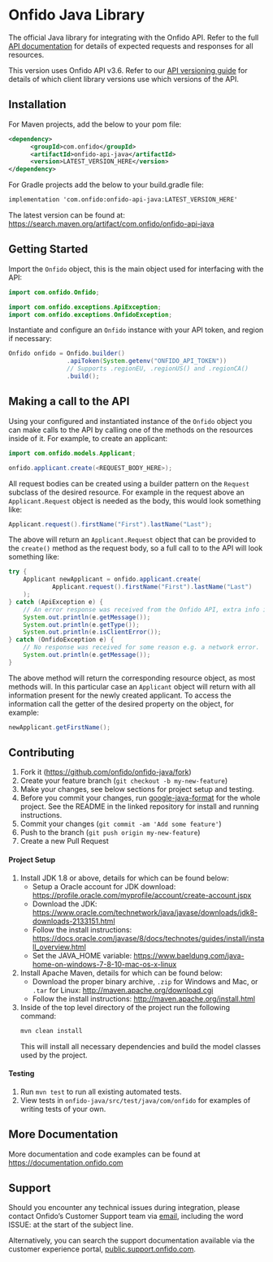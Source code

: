 # Onfido Java Library

The official Java library for integrating with the Onfido API. Refer to the full [API documentation](https://documentation.onfido.com) for details of expected requests and responses for all resources.

This version uses Onfido API v3.6. Refer to our [API versioning guide](https://developers.onfido.com/guide/api-versioning-policy#client-libraries) for details of which client library versions use which versions of the API.

## Installation

For Maven projects, add the below to your pom file:
```xml
<dependency>
      <groupId>com.onfido</groupId>
      <artifactId>onfido-api-java</artifactId>
      <version>LATEST_VERSION_HERE</version>
</dependency>
```

For Gradle projects add the below to your build.gradle file:
```xml
implementation 'com.onfido:onfido-api-java:LATEST_VERSION_HERE'
```

The latest version can be found at: https://search.maven.org/artifact/com.onfido/onfido-api-java

## Getting Started

Import the `Onfido` object, this is the main object used for interfacing with the API:

```java
import com.onfido.Onfido;

import com.onfido.exceptions.ApiException;
import com.onfido.exceptions.OnfidoException;
```

Instantiate and configure an `Onfido` instance with your API token, and region if necessary:

```java
Onfido onfido = Onfido.builder()
                .apiToken(System.getenv("ONFIDO_API_TOKEN"))
                // Supports .regionEU, .regionUS() and .regionCA()
                .build();
```

## Making a call to the API

Using your configured and instantiated instance of the `Onfido` object you can make calls to the API by calling one of the methods on the resources inside of it. For example, to create an applicant:

```java
import com.onfido.models.Applicant;

onfido.applicant.create(<REQUEST_BODY_HERE>);
```

All request bodies can be created using a builder pattern on the `Request` subclass of the desired resource. For example in the request above an `Applicant.Request` object is needed as the body, this would look something like:

```java
Applicant.request().firstName("First").lastName("Last");
```

The above will return an `Applicant.Request` object that can be provided to the `create()` method as the request body, so a full call to to the API will look something like:

```java
try {
    Applicant newApplicant = onfido.applicant.create(
            Applicant.request().firstName("First").lastName("Last")
    );
} catch (ApiException e) {
    // An error response was received from the Onfido API, extra info is available.
    System.out.println(e.getMessage());
    System.out.println(e.getType());
    System.out.println(e.isClientError());
} catch (OnfidoException e) {
    // No response was received for some reason e.g. a network error.
    System.out.println(e.getMessage());
}
```

The above method will return the corresponding resource object, as most methods will. In this particular case an `Applicant` object will return with all information present for the newly created applicant. To access the information call the getter of the desired property on the object, for example:

```java
newApplicant.getFirstName();
```

## Contributing

1. Fork it (<https://github.com/onfido/onfido-java/fork>)
2. Create your feature branch (`git checkout -b my-new-feature`)
4. Make your changes, see below sections for project setup and testing.
4. Before you commit your changes, run [google-java-format](https://github.com/google/google-java-format) for the whole project. See the README in the linked repository for install and running instructions.
3. Commit your changes (`git commit -am 'Add some feature'`)
4. Push to the branch (`git push origin my-new-feature`)
5. Create a new Pull Request

#### Project Setup

1. Install JDK 1.8 or above, details for which can be found below:
    - Setup a Oracle account for JDK download: <https://profile.oracle.com/myprofile/account/create-account.jspx>
    - Download the JDK: <https://www.oracle.com/technetwork/java/javase/downloads/jdk8-downloads-2133151.html>
    - Follow the install instructions: <https://docs.oracle.com/javase/8/docs/technotes/guides/install/install_overview.html>
    - Set the JAVA_HOME variable: https://www.baeldung.com/java-home-on-windows-7-8-10-mac-os-x-linux
2. Install Apache Maven, details for which can be found below:
    - Download the proper binary archive, `.zip` for Windows and Mac, or `.tar` for Linux: <http://maven.apache.org/download.cgi>
    - Follow the install instructions: <http://maven.apache.org/install.html>
3. Inside of the top level directory of the project run the following command:
    ```sh
    mvn clean install
    ```
   This will install all necessary dependencies and build the model classes used by the project.
   
#### Testing

1. Run `mvn test` to run all existing automated tests.
2. View tests in `onfido-java/src/test/java/com/onfido` for examples of writing tests of your own.

## More Documentation

More documentation and code examples can be found at <https://documentation.onfido.com>

## Support

Should you encounter any technical issues during integration, please contact Onfido’s Customer Support team
via [email](mailto:support@onfido.com), including the word ISSUE: at the start of the subject line.

Alternatively, you can search the support documentation available via the customer experience
portal, [public.support.onfido.com](http://public.support.onfido.com).

